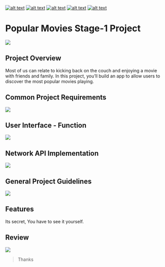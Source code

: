<!-- Please don't remove this: Grab your social icons from https://github.com/carlsednaoui/gitsocial -->

<!-- display the social media buttons in your README -->

[![alt text][1.1]][1] 		[![alt text][2.1]][2] 		[![alt text][3.1]][3]		[![alt text][4.1]][4]		[![alt text][5.1]][5]


<!-- links to social media icons -->
<!-- no need to change these -->

<!-- icons with padding -->

[1.1]: http://i.imgur.com/tXSoThF.png (Twitter)
[2.1]: http://i.imgur.com/P3YfQoD.png (Facebook)
[3.1]: http://i.imgur.com/yCsTjba.png (Google+)
[4.1]: https://ppxdev.files.wordpress.com/2018/10/aln.png (Linkedin)
[5.1]: http://i.imgur.com/0o48UoR.png (Github)

<!-- links to your social media accounts -->
<!-- update these accordingly -->

[1]: http://www.twitter.com/imtrilokia
[2]: http://www.facebook.com/abhinandan.trilokia
[3]: https://plus.google.com/+AbhinandanTrilokia
[4]: https://www.linkedin.com/in/abhinandantrilokia/
[5]: https://github.com/Trilokia


<!-- Please don't remove this: Grab your social icons from https://github.com/carlsednaoui/gitsocial -->
# Popular Movies Stage-1 Project
![](https://ppxdev.files.wordpress.com/2018/10/pmas1n.png)

## Project Overview
Most of us can relate to kicking back on the couch and enjoying a movie with friends and family. In this project, you’ll build an app to allow users to discover the most popular movies playing.

## Common Project Requirements
![](https://ppxdev.files.wordpress.com/2018/10/pmaa11.png)

## User Interface - Function
![](https://ppxdev.files.wordpress.com/2018/10/pmaa21.png)

## Network API Implementation
![](https://ppxdev.files.wordpress.com/2018/10/pmaa31.png)

## General Project Guidelines
![](https://ppxdev.files.wordpress.com/2018/10/pmaa41.png)

## Features
Its secret, You have to see it yourself.

## Review
![](https://ppxdev.files.wordpress.com/2018/10/pmaa51.png)

>Thanks
